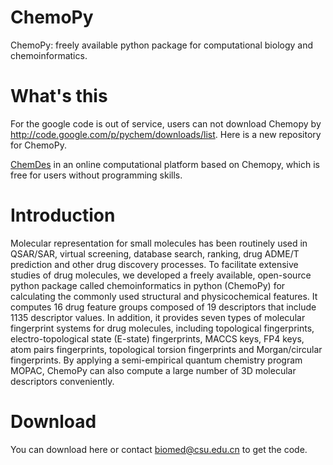 # ChemoPy
ChemoPy: freely available python package for computational biology and chemoinformatics.

# What's this

For the google code is out of service, users can not download Chemopy by http://code.google.com/p/pychem/downloads/list.
Here is a new repository for ChemoPy.

[ChemDes](http://www.scbdd.com/chemdes) in an online computational platform based on Chemopy, which is free for users without programming skills.

# Introduction

Molecular representation for small molecules has been routinely used in QSAR/SAR, virtual screening, database search, ranking, drug ADME/T prediction and other drug discovery processes. To facilitate extensive studies of drug molecules, we developed a freely available, open-source python package called chemoinformatics in python (ChemoPy) for calculating the commonly used structural and physicochemical features. It computes 16 drug feature groups composed of 19 descriptors that include 1135 descriptor values. In addition, it provides seven types of molecular fingerprint systems for drug molecules, including topological fingerprints, electro-topological state (E-state) fingerprints, MACCS keys, FP4 keys, atom pairs fingerprints, topological torsion fingerprints and Morgan/circular fingerprints. By applying a semi-empirical quantum chemistry program MOPAC, ChemoPy can also compute a large number of 3D molecular descriptors conveniently.

# Download
You can download here or contact biomed@csu.edu.cn to get the code.
